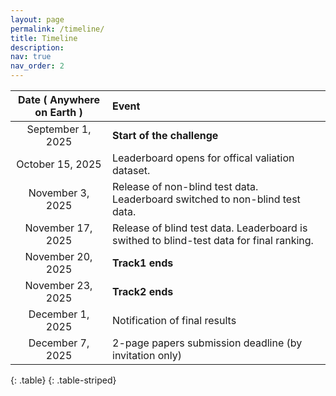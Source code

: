 ```yaml
---
layout: page
permalink: /timeline/
title: Timeline
description:
nav: true
nav_order: 2
---
```



|   **Date ( Anywhere on Earth )**  |         **Event**          |
|:---------------------------------:|:---------------------------|
| September 1, 2025             | **Start of the challenge** |
| October 15, 2025            | Leaderboard opens for offical valiation dataset. |
| November 3, 2025            | Release of non-blind test data. Leaderboard switched to non-blind test data. |
| November 17, 2025 | Release of blind test data. Leaderboard is swithed to blind-test data for final ranking. |
| November 20, 2025 | **Track1 ends**   |
| November 23, 2025 | **Track2 ends**   |
| December 1, 2025             | Notification of final results |
| December 7, 2025             | 2-page papers submission deadline (by invitation only) |
{: .table}
{: .table-striped}

<!-- 
|   **Date ( Anywhere on Earth )**  |         **Event**          |
|:---------------------------------:|:---------------------------|
|     November 15, 2024             | **Start of the challenge** |
|  November15-December15 2024       | Grace Period for new dataset proposal from participants |
|     November 25, 2024             | Release of official validation data. Leaderboard opens. |
|     December 23, 2024             | Release of non-blind test data. Leaderboard is switched to test data. |
|<del>January 13, 2025</del><br>January 20, 2025<br>(00:00:00) | Release of blind test data. Leaderboard is swithed to blind-test data for final ranking. |
|<del>January 15, 2025</del><br>January 22, 2025<br>(23:59:59) | **End of the challenge**   |
|     February 5, 2025<br>(23:59:59)              | Notification of final results |
|     February 12, 2025             | Paper submission deadline |
|     February 19, 2025             | Paper update deadline |
{: .table}
{: .table-striped}
 -->
